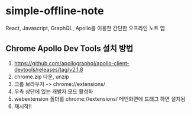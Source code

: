 # simple-offline-note

React, Javascript, GraphQL, Apollo를 이용한 간단한 오프라인 노트 앱

## Chrome Apollo Dev Tools 설치 방법

1. https://github.com/apollographql/apollo-client-devtools/releases/tag/v2.1.8
2. chrome.zip 다운, unzip
3. 크롬 브라우저 -> chrome://extensions/
4. 우측 상단에 있는 개발자 모드 활성화
5. webextension 폴더를 chrome://extensions/ 메인화면에 드래그 하면 설치됨
6. 재시작!!
